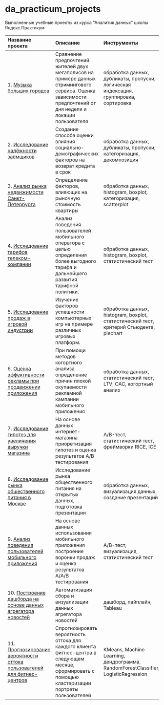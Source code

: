 # da_practicum_projects
Выполненные учебные проекты из курса "Аналитик данных" школы Яндекс.Практикум

| Название проекта | Описание | Инструменты | Библиотеки |
| :-------------------- | :--------------------- |:--------------------------- |:--------------------------- |
| 1. [Музыка больших городов](https://github.com/dsaulin/da_practicum_projects/tree/main/big_cities_music "Музыка больших городов") | Сравнение предпочтений жителей двух мегаполисов на примере данных стримингового сервиса. Оценка зависимости предпочтений от дня недели и локации пользователя  | обработка данных, дубликаты, пропуски, логическая индексация, группировка, сортировка | pandas |
| 2. [Исследование надёжности заёмщиков](https://github.com/dsaulin/da_practicum_projects/tree/main/debtor_evaluation "Исследование надёжности заёмщиков") | Создание способа оценки влияния социально-демографических факторов на возврат кредита в срок  | обработка данных, дубликаты, пропуски, категоризация, декомпозиция | pandas |
| 3. [Анализ рынка недвижимости Санкт-Петербурга](https://github.com/dsaulin/da_practicum_projects/tree/main/spb_real_estate "Анализ рынка недвижимости Санкт-Петербурга") | Определение факторов, влияющих на рыночную стоимость квартиры | обработка данных, histogram, boxplot, категоризация, scatterplot | pandas, matplotlib, numpy |
| 4. [Исследование тарифов телеком-компании](https://github.com/dsaulin/da_practicum_projects/tree/main/telekom_tariff "Исследование тарифов телеком-компании") | Анализ поведения пользователей мобильного оператора с целью определения более выгодного тарифа и дальнейшего развития тарифной политики. | обработка данных, histogram, boxplot, статистический тест | pandas, numpy, matplotleab, seaborn, scipy |
| 5. [Исследование продаж в игровой индустрии](https://github.com/dsaulin/da_practicum_projects/tree/main/game_success "Исследование продаж в игровой индустрии") | Изучение факторов успешности компьютерных игр на примере различных игровых платформ. | обработка данных, histogram, boxplot, статистический тест, критерий Стьюдента, piechart | pandas, math, numpy, seaborn, matplotlib, scipy |
| 6. [Оценка эффективности рекламы при продвижении приложения](https://github.com/dsaulin/da_practicum_projects/tree/main/ad_assessment "Оценка эффективности рекламы при продвижении приложения") | При помощи методов когортного анализа определение причин плохой окупаемости рекламной кампании мобильного приложения | обработка данных, статистический тест, LTV, CAC, когортный анализ | pandas, numpy, seaborn, matplotlib, datetime |
| 7. [Исследование гипотез для увеличения выручки магазина](https://github.com/dsaulin/da_practicum_projects/tree/main/hypothesis_ab "Исследование гипотез для увеличения выручки магазина") | На основе данных интернет-магазина приоретизация гипотез и оценка результатов A/B тестирования | A/B-тест, статистический тест, фреймворки RICE, ICE | pandas, math, numpy, seaborn, matplotlib, scipy |
| 8. [Исследование рынка общественного питания в Москве](https://github.com/dsaulin/da_practicum_projects/tree/main/cafe_research "Исследование рынка общественного питания в Москве") | Исследование рынка общественного питания на открытых данных, подготовка презентации | обработка данных, визуализация данных, создание презентаций | pandas, numpy, seaborn, matplotlib |
| 9. [Анализ поведения пользователей мобильного приложения](https://github.com/dsaulin/da_practicum_projects/tree/main/ab_test "Анализ поведения пользователей мобильного приложения") | На основе данных использования мобильного приложения построение воронки продаж и оценка результатов A/A/B тестирования | A/B-тест, визуализация, статистический тест | pandas, math, numpy, seaborn, matplotlib, scipy |
| 10. [Построение дашборда на основе данных агрегатора новостей](https://github.com/dsaulin/da_practicum_projects/tree/main/dashboard_tableau "Построение дашборда на основе данных агрегатора новостей") | Автоматизация сбора и визуализации данных агрегатора новостей | дашборд, пайплайн, Tableau | pandas, sqlalchemy |
| 11. [Прогнозирование вероятности оттока пользователей для фитнес-центров](https://github.com/dsaulin/da_practicum_projects/tree/main/dashboard_tableau "Прогнозирование вероятности оттока пользователей для фитнес-центров") | Спрогнозировать вероятность оттока для каждого клиента фитнес-центра в следующем месяце, сформировать с помощью кластеризации портреты пользователей | KMeans, Machine Learning, дендрограмма, RandomForestClassifier, LogisticRegression | pandas, numpy, matplotleab, seaborn, scipy, sklearn |
